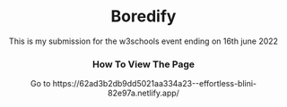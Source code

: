 <h1 align="center">Boredify</h1>

<p align="center">
  This is my submission for the w3schools event ending on 16th june 2022
  <br>
</p>

<h3 align="center">How To View The Page</h3>
<p align="center">Go to https://62ad3b2db9dd5021aa334a23--effortless-blini-82e97a.netlify.app/</p>

